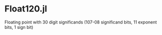 # Float120.jl
Floating point with 30 digit significands (107-08 significand bits, 11 exponent bits, 1 sign bit)
